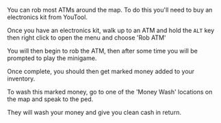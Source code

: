 You can rob most ATMs around the map. To do this you'll need to buy an electronics kit from YouTool.

Once you have an electronics kit, walk up to an ATM and hold the ```ALT``` key then right click to open the menu and choose 'Rob ATM'

You will then begin to rob the ATM, then after some time you will be prompted to play the minigame.

Once complete, you should then get marked money added to your inventory.

To wash this marked money, go to one of the 'Money Wash' locations on the map and speak to the ped.

They will wash your money and give you clean cash in return.